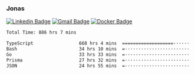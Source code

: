 ### Jonas
[![Linkedin Badge](https://img.shields.io/badge/-Jonas%20Neto-9933F7?style=flat-square&logo=Linkedin&logoColor=white&link=https://www.linkedin.com/in/jonas-nogueira-neto/)](https://www.linkedin.com/in/jonas-nogueira-neto/)
[![Gmail Badge](https://img.shields.io/badge/-nogueiraneto.jonas@gmail.com-9933F7?style=flat-square&logo=Gmail&logoColor=white&link=mailto:nogueiraneto.jonas@gmail.com)](mailto:nogueiraneto.jonas@gmail.com)
[![Docker Badge](https://img.shields.io/badge/-DockerHub-9933F7?style=flat-square&logo=Docker&logoColor=white&link=https://hub.docker.com/u/jonasssneto)](https://hub.docker.com/u/jonasssneto)


<!--START_SECTION:waka-->

```txt
Total Time: 886 hrs 7 mins

TypeScript                 668 hrs 4 mins  ===================······   74.70 %
Bash                       34 hrs 10 mins  =························   03.82 %
Go                         33 hrs 33 mins  =························   03.75 %
Prisma                     27 hrs 32 mins  =························   03.08 %
JSON                       24 hrs 55 mins  =························   02.79 %
```

<!--END_SECTION:waka-->
###
